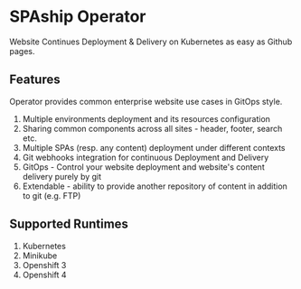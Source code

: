# SPAship Operator

Website Continues Deployment & Delivery on Kubernetes as easy as Github pages.

## Features

Operator provides common enterprise website use cases in GitOps style.

1. Multiple environments deployment and its resources configuration
2. Sharing common components across all sites - header, footer, search etc.
3. Multiple SPAs (resp. any content) deployment under different contexts
4. Git webhooks integration for continuous Deployment and Delivery
5. GitOps - Control your website deployment and website's content delivery purely by git
6. Extendable - ability to provide another repository of content in addition to git (e.g. FTP)

## Supported Runtimes

1. Kubernetes
2. Minikube
3. Openshift 3
4. Openshift 4
